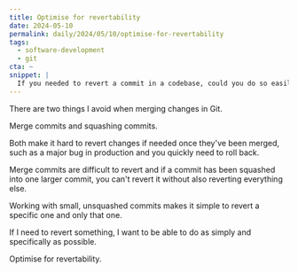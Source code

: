 ```yaml
---
title: Optimise for revertability
date: 2024-05-10
permalink: daily/2024/05/10/optimise-for-revertability
tags:
  - software-development
  - git
cta: ~
snippet: |
  If you needed to revert a commit in a codebase, could you do so easily?
---
```


There are two things I avoid when merging changes in Git.

Merge commits and squashing commits.

Both make it hard to revert changes if needed once they've been merged, such as a major bug in production and you quickly need to roll back.

Merge commits are difficult to revert and if a commit has been squashed into one larger commit, you can't revert it without also reverting everything else.

Working with small, unsquashed commits makes it simple to revert a specific one and only that one.

If I need to revert something, I want to be able to do as simply and specifically as possible.

Optimise for revertability.
